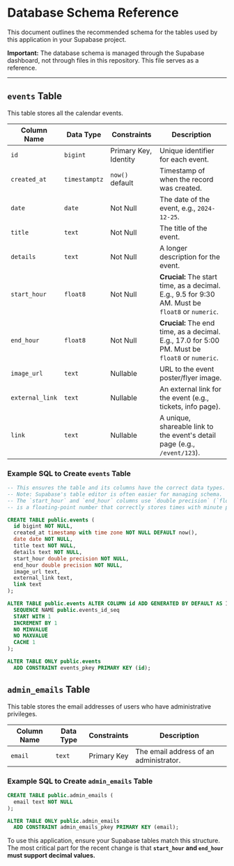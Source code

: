 # Database Schema Reference

This document outlines the recommended schema for the tables used by this application in your Supabase project.

**Important:** The database schema is managed through the Supabase dashboard, not through files in this repository. This file serves as a reference.

---

## `events` Table

This table stores all the calendar events.

| Column Name     | Data Type     | Constraints       | Description                                                                 |
|-----------------|---------------|-------------------|-----------------------------------------------------------------------------|
| `id`            | `bigint`      | Primary Key, Identity | Unique identifier for each event.                                           |
| `created_at`    | `timestamptz` | `now()` default   | Timestamp of when the record was created.                                   |
| `date`          | `date`        | Not Null          | The date of the event, e.g., `2024-12-25`.                                    |
| `title`         | `text`        | Not Null          | The title of the event.                                                     |
| `details`       | `text`        | Not Null          | A longer description for the event.                                         |
| `start_hour`    | `float8`      | Not Null          | **Crucial:** The start time, as a decimal. E.g., 9.5 for 9:30 AM. Must be `float8` or `numeric`. |
| `end_hour`      | `float8`      | Not Null          | **Crucial:** The end time, as a decimal. E.g., 17.0 for 5:00 PM. Must be `float8` or `numeric`. |
| `image_url`     | `text`        | Nullable          | URL to the event poster/flyer image.                                        |
| `external_link` | `text`        | Nullable          | An external link for the event (e.g., tickets, info page).                  |
| `link`          | `text`        | Nullable          | A unique, shareable link to the event's detail page (e.g., `/event/123`).   |

### Example SQL to Create `events` Table
```sql
-- This ensures the table and its columns have the correct data types.
-- Note: Supabase's table editor is often easier for managing schema.
-- The `start_hour` and `end_hour` columns use `double precision` (`float8`), which
-- is a floating-point number that correctly stores times with minute precision (e.g., 9.5 for 9:30).

CREATE TABLE public.events (
  id bigint NOT NULL,
  created_at timestamp with time zone NOT NULL DEFAULT now(),
  date date NOT NULL,
  title text NOT NULL,
  details text NOT NULL,
  start_hour double precision NOT NULL,
  end_hour double precision NOT NULL,
  image_url text,
  external_link text,
  link text
);

ALTER TABLE public.events ALTER COLUMN id ADD GENERATED BY DEFAULT AS IDENTITY (
  SEQUENCE NAME public.events_id_seq
  START WITH 1
  INCREMENT BY 1
  NO MINVALUE
  NO MAXVALUE
  CACHE 1
);

ALTER TABLE ONLY public.events
  ADD CONSTRAINT events_pkey PRIMARY KEY (id);
```


## `admin_emails` Table

This table stores the email addresses of users who have administrative privileges.

| Column Name | Data Type | Constraints | Description                                   |
|-------------|-----------|-------------|-----------------------------------------------|
| `email`     | `text`    | Primary Key | The email address of an administrator.        |


### Example SQL to Create `admin_emails` Table
```sql
CREATE TABLE public.admin_emails (
  email text NOT NULL
);

ALTER TABLE ONLY public.admin_emails
  ADD CONSTRAINT admin_emails_pkey PRIMARY KEY (email);
```

To use this application, ensure your Supabase tables match this structure. The most critical part for the recent change is that **`start_hour` and `end_hour` must support decimal values.**
